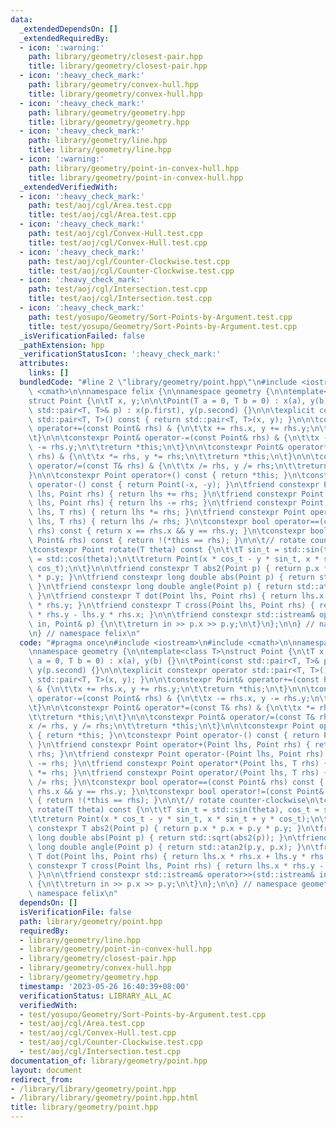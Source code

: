```yaml
---
data:
  _extendedDependsOn: []
  _extendedRequiredBy:
  - icon: ':warning:'
    path: library/geometry/closest-pair.hpp
    title: library/geometry/closest-pair.hpp
  - icon: ':heavy_check_mark:'
    path: library/geometry/convex-hull.hpp
    title: library/geometry/convex-hull.hpp
  - icon: ':heavy_check_mark:'
    path: library/geometry/geometry.hpp
    title: library/geometry/geometry.hpp
  - icon: ':heavy_check_mark:'
    path: library/geometry/line.hpp
    title: library/geometry/line.hpp
  - icon: ':warning:'
    path: library/geometry/point-in-convex-hull.hpp
    title: library/geometry/point-in-convex-hull.hpp
  _extendedVerifiedWith:
  - icon: ':heavy_check_mark:'
    path: test/aoj/cgl/Area.test.cpp
    title: test/aoj/cgl/Area.test.cpp
  - icon: ':heavy_check_mark:'
    path: test/aoj/cgl/Convex-Hull.test.cpp
    title: test/aoj/cgl/Convex-Hull.test.cpp
  - icon: ':heavy_check_mark:'
    path: test/aoj/cgl/Counter-Clockwise.test.cpp
    title: test/aoj/cgl/Counter-Clockwise.test.cpp
  - icon: ':heavy_check_mark:'
    path: test/aoj/cgl/Intersection.test.cpp
    title: test/aoj/cgl/Intersection.test.cpp
  - icon: ':heavy_check_mark:'
    path: test/yosupo/Geometry/Sort-Points-by-Argument.test.cpp
    title: test/yosupo/Geometry/Sort-Points-by-Argument.test.cpp
  _isVerificationFailed: false
  _pathExtension: hpp
  _verificationStatusIcon: ':heavy_check_mark:'
  attributes:
    links: []
  bundledCode: "#line 2 \"library/geometry/point.hpp\"\n#include <iostream>\n#include\
    \ <cmath>\n\nnamespace felix {\n\nnamespace geometry {\n\ntemplate<class T>\n\
    struct Point {\n\tT x, y;\n\n\tPoint(T a = 0, T b = 0) : x(a), y(b) {}\n\tPoint(const\
    \ std::pair<T, T>& p) : x(p.first), y(p.second) {}\n\n\texplicit constexpr operator\
    \ std::pair<T, T>() const { return std::pair<T, T>(x, y); }\n\n\tconstexpr Point&\
    \ operator+=(const Point& rhs) & {\n\t\tx += rhs.x, y += rhs.y;\n\t\treturn *this;\n\
    \t}\n\n\tconstexpr Point& operator-=(const Point& rhs) & {\n\t\tx -= rhs.x, y\
    \ -= rhs.y;\n\t\treturn *this;\n\t}\n\n\tconstexpr Point& operator*=(const T&\
    \ rhs) & {\n\t\tx *= rhs, y *= rhs;\n\t\treturn *this;\n\t}\n\n\tconstexpr Point&\
    \ operator/=(const T& rhs) & {\n\t\tx /= rhs, y /= rhs;\n\t\treturn *this;\n\t\
    }\n\n\tconstexpr Point operator+() const { return *this; }\n\tconstexpr Point\
    \ operator-() const { return Point(-x, -y); }\n\tfriend constexpr Point operator+(Point\
    \ lhs, Point rhs) { return lhs += rhs; }\n\tfriend constexpr Point operator-(Point\
    \ lhs, Point rhs) { return lhs -= rhs; }\n\tfriend constexpr Point operator*(Point\
    \ lhs, T rhs) { return lhs *= rhs; }\n\tfriend constexpr Point operator/(Point\
    \ lhs, T rhs) { return lhs /= rhs; }\n\tconstexpr bool operator==(const Point&\
    \ rhs) const { return x == rhs.x && y == rhs.y; }\n\tconstexpr bool operator!=(const\
    \ Point& rhs) const { return !(*this == rhs); }\n\n\t// rotate counter-clockwise\n\
    \tconstexpr Point rotate(T theta) const {\n\t\tT sin_t = std::sin(theta), cos_t\
    \ = std::cos(theta);\n\t\treturn Point(x * cos_t - y * sin_t, x * sin_t + y *\
    \ cos_t);\n\t}\n\n\tfriend constexpr T abs2(Point p) { return p.x * p.x + p.y\
    \ * p.y; }\n\tfriend constexpr long double abs(Point p) { return std::sqrt(abs2(p));\
    \ }\n\tfriend constexpr long double angle(Point p) { return std::atan2(p.y, p.x);\
    \ }\n\tfriend constexpr T dot(Point lhs, Point rhs) { return lhs.x * rhs.x + lhs.y\
    \ * rhs.y; }\n\tfriend constexpr T cross(Point lhs, Point rhs) { return lhs.x\
    \ * rhs.y - lhs.y * rhs.x; }\n\n\tfriend constexpr std::istream& operator>>(std::istream&\
    \ in, Point& p) {\n\t\treturn in >> p.x >> p.y;\n\t}\n};\n\n} // namespace geometry\n\
    \n} // namespace felix\n"
  code: "#pragma once\n#include <iostream>\n#include <cmath>\n\nnamespace felix {\n\
    \nnamespace geometry {\n\ntemplate<class T>\nstruct Point {\n\tT x, y;\n\n\tPoint(T\
    \ a = 0, T b = 0) : x(a), y(b) {}\n\tPoint(const std::pair<T, T>& p) : x(p.first),\
    \ y(p.second) {}\n\n\texplicit constexpr operator std::pair<T, T>() const { return\
    \ std::pair<T, T>(x, y); }\n\n\tconstexpr Point& operator+=(const Point& rhs)\
    \ & {\n\t\tx += rhs.x, y += rhs.y;\n\t\treturn *this;\n\t}\n\n\tconstexpr Point&\
    \ operator-=(const Point& rhs) & {\n\t\tx -= rhs.x, y -= rhs.y;\n\t\treturn *this;\n\
    \t}\n\n\tconstexpr Point& operator*=(const T& rhs) & {\n\t\tx *= rhs, y *= rhs;\n\
    \t\treturn *this;\n\t}\n\n\tconstexpr Point& operator/=(const T& rhs) & {\n\t\t\
    x /= rhs, y /= rhs;\n\t\treturn *this;\n\t}\n\n\tconstexpr Point operator+() const\
    \ { return *this; }\n\tconstexpr Point operator-() const { return Point(-x, -y);\
    \ }\n\tfriend constexpr Point operator+(Point lhs, Point rhs) { return lhs +=\
    \ rhs; }\n\tfriend constexpr Point operator-(Point lhs, Point rhs) { return lhs\
    \ -= rhs; }\n\tfriend constexpr Point operator*(Point lhs, T rhs) { return lhs\
    \ *= rhs; }\n\tfriend constexpr Point operator/(Point lhs, T rhs) { return lhs\
    \ /= rhs; }\n\tconstexpr bool operator==(const Point& rhs) const { return x ==\
    \ rhs.x && y == rhs.y; }\n\tconstexpr bool operator!=(const Point& rhs) const\
    \ { return !(*this == rhs); }\n\n\t// rotate counter-clockwise\n\tconstexpr Point\
    \ rotate(T theta) const {\n\t\tT sin_t = std::sin(theta), cos_t = std::cos(theta);\n\
    \t\treturn Point(x * cos_t - y * sin_t, x * sin_t + y * cos_t);\n\t}\n\n\tfriend\
    \ constexpr T abs2(Point p) { return p.x * p.x + p.y * p.y; }\n\tfriend constexpr\
    \ long double abs(Point p) { return std::sqrt(abs2(p)); }\n\tfriend constexpr\
    \ long double angle(Point p) { return std::atan2(p.y, p.x); }\n\tfriend constexpr\
    \ T dot(Point lhs, Point rhs) { return lhs.x * rhs.x + lhs.y * rhs.y; }\n\tfriend\
    \ constexpr T cross(Point lhs, Point rhs) { return lhs.x * rhs.y - lhs.y * rhs.x;\
    \ }\n\n\tfriend constexpr std::istream& operator>>(std::istream& in, Point& p)\
    \ {\n\t\treturn in >> p.x >> p.y;\n\t}\n};\n\n} // namespace geometry\n\n} //\
    \ namespace felix\n"
  dependsOn: []
  isVerificationFile: false
  path: library/geometry/point.hpp
  requiredBy:
  - library/geometry/line.hpp
  - library/geometry/point-in-convex-hull.hpp
  - library/geometry/closest-pair.hpp
  - library/geometry/convex-hull.hpp
  - library/geometry/geometry.hpp
  timestamp: '2023-05-26 16:40:39+08:00'
  verificationStatus: LIBRARY_ALL_AC
  verifiedWith:
  - test/yosupo/Geometry/Sort-Points-by-Argument.test.cpp
  - test/aoj/cgl/Area.test.cpp
  - test/aoj/cgl/Convex-Hull.test.cpp
  - test/aoj/cgl/Counter-Clockwise.test.cpp
  - test/aoj/cgl/Intersection.test.cpp
documentation_of: library/geometry/point.hpp
layout: document
redirect_from:
- /library/library/geometry/point.hpp
- /library/library/geometry/point.hpp.html
title: library/geometry/point.hpp
---
```

